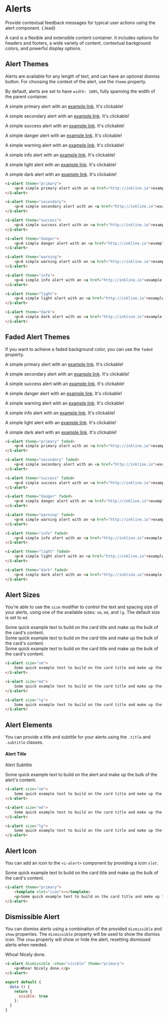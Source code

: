 # Alerts
Provide contextual feedback messages for typical user actions using the alert component. {.lead}

A card is a flexible and extensible content container. It includes options for headers and footers, a wide variety of content,
contextual background colors, and powerful display options.

## Alert Themes
Alerts are available for any length of text, and can have an optional dismiss button. For choosing the context of the alert,
use the `theme` property.

By default, alerts are set to have `width: 100%`, fully spanning the width of the parent container.

<div class="_margin-bottom-1">
    <i-alert theme="primary">
        <p>A simple primary alert with an <a href="http://inkline.io">example link</a>. It's clickable!</p>
    </i-alert>
</div>
<div class="_margin-bottom-1">
    <i-alert theme="secondary">
        <p>A simple secondary alert with an <a href="http://inkline.io">example link</a>. It's clickable!</p>
    </i-alert>
</div>
<div class="_margin-bottom-1">
    <i-alert theme="success">
        <p>A simple success alert with an <a href="http://inkline.io">example link</a>. It's clickable!</p>
    </i-alert>
</div>
<div class="_margin-bottom-1">
    <i-alert theme="danger">
        <p>A simple danger alert with an <a href="http://inkline.io">example link</a>. It's clickable!</p>
    </i-alert>
</div>
<div class="_margin-bottom-1">
    <i-alert theme="warning">
        <p>A simple warning alert with an <a href="http://inkline.io">example link</a>. It's clickable!</p>
    </i-alert>
</div>
<div class="_margin-bottom-1">
    <i-alert theme="info">
        <p>A simple info alert with an <a href="http://inkline.io">example link</a>. It's clickable!</p>
    </i-alert>
</div>
<div class="_margin-bottom-1">
    <i-alert theme="light">
        <p>A simple light alert with an <a href="http://inkline.io">example link</a>. It's clickable!</p>
    </i-alert>
</div>
<div class="_margin-bottom-1">
    <i-alert theme="dark">
        <p>A simple dark alert with an <a href="http://inkline.io">example link</a>. It's clickable!</p>
    </i-alert>
</div>

~~~html
<i-alert theme="primary">
    <p>A simple primary alert with an <a href="http://inkline.io">example link</a>. It's clickable!</p>
</i-alert>

<i-alert theme="secondary">
    <p>A simple secondary alert with an <a href="http://inkline.io">example link</a>. It's clickable!</p>
</i-alert>

<i-alert theme="success">
    <p>A simple success alert with an <a href="http://inkline.io">example link</a>. It's clickable!</p>
</i-alert>

<i-alert theme="danger">
    <p>A simple danger alert with an <a href="http://inkline.io">example link</a>. It's clickable!</p>
</i-alert>

<i-alert theme="warning">
    <p>A simple warning alert with an <a href="http://inkline.io">example link</a>. It's clickable!</p>
</i-alert>

<i-alert theme="info">
    <p>A simple info alert with an <a href="http://inkline.io">example link</a>. It's clickable!</p>
</i-alert>

<i-alert theme="light">
    <p>A simple light alert with an <a href="http://inkline.io">example link</a>. It's clickable!</p>
</i-alert>

<i-alert theme="dark">
    <p>A simple dark alert with an <a href="http://inkline.io">example link</a>. It's clickable!</p>
</i-alert>
~~~

## Faded Alert Themes
If you want to achieve a faded background color, you can use the `faded` property.

<div class="_margin-bottom-1">
    <i-alert theme="primary" faded>
        <p>A simple primary alert with an <a href="http://inkline.io">example link</a>. It's clickable!</p>
    </i-alert>
</div>
<div class="_margin-bottom-1">
    <i-alert theme="secondary" faded>
        <p>A simple secondary alert with an <a href="http://inkline.io">example link</a>. It's clickable!</p>
    </i-alert>
</div>
<div class="_margin-bottom-1">
    <i-alert theme="success" faded>
        <p>A simple success alert with an <a href="http://inkline.io">example link</a>. It's clickable!</p>
    </i-alert>
</div>
<div class="_margin-bottom-1">
    <i-alert theme="danger" faded>
        <p>A simple danger alert with an <a href="http://inkline.io">example link</a>. It's clickable!</p>
    </i-alert>
</div>
<div class="_margin-bottom-1">
    <i-alert theme="warning" faded>
        <p>A simple warning alert with an <a href="http://inkline.io">example link</a>. It's clickable!</p>
    </i-alert>
</div>
<div class="_margin-bottom-1">
    <i-alert theme="info" faded>
        <p>A simple info alert with an <a href="http://inkline.io">example link</a>. It's clickable!</p>
    </i-alert>
</div>
<div class="_margin-bottom-1">
    <i-alert theme="light" faded>
        <p>A simple light alert with an <a href="http://inkline.io">example link</a>. It's clickable!</p>
    </i-alert>
</div>
<div class="_margin-bottom-1">
    <i-alert theme="dark" faded>
        <p>A simple dark alert with an <a href="http://inkline.io">example link</a>. It's clickable!</p>
    </i-alert>
</div>

~~~html
<i-alert theme="primary" faded>
    <p>A simple primary alert with an <a href="http://inkline.io">example link</a>. It's clickable!</p>
</i-alert>

<i-alert theme="secondary" faded>
    <p>A simple secondary alert with an <a href="http://inkline.io">example link</a>. It's clickable!</p>
</i-alert>

<i-alert theme="success" faded>
    <p>A simple success alert with an <a href="http://inkline.io">example link</a>. It's clickable!</p>
</i-alert>

<i-alert theme="danger" faded>
    <p>A simple danger alert with an <a href="http://inkline.io">example link</a>. It's clickable!</p>
</i-alert>

<i-alert theme="warning" faded>
    <p>A simple warning alert with an <a href="http://inkline.io">example link</a>. It's clickable!</p>
</i-alert>

<i-alert theme="info" faded>
    <p>A simple info alert with an <a href="http://inkline.io">example link</a>. It's clickable!</p>
</i-alert>

<i-alert theme="light" faded>
    <p>A simple light alert with an <a href="http://inkline.io">example link</a>. It's clickable!</p>
</i-alert>

<i-alert theme="dark" faded>
    <p>A simple dark alert with an <a href="http://inkline.io">example link</a>. It's clickable!</p>
</i-alert>
~~~


## Alert Sizes
You're able to use the `size` modifier to control the text and spacing size of your alerts, using one of the available sizes: `sm`, `md`, and `lg`. The default size is set to `md`.

<div class="_margin-bottom-1">
    <i-alert size="sm">
        Some quick example text to build on the card title and make up the bulk of the card's content.
    </i-alert>
</div>
<div class="_margin-bottom-1">
    <i-alert size="md">
        Some quick example text to build on the card title and make up the bulk of the card's content.
    </i-alert>
</div>
<div class="_margin-bottom-1">
    <i-alert size="lg">
        Some quick example text to build on the card title and make up the bulk of the card's content.
    </i-alert>
</div>

~~~html
<i-alert size="sm">
    Some quick example text to build on the card title and make up the bulk of the card's content.
</i-alert>

<i-alert size="md">
    Some quick example text to build on the card title and make up the bulk of the card's content.
</i-alert>

<i-alert size="lg">
    Some quick example text to build on the card title and make up the bulk of the card's content.
</i-alert>
~~~

## Alert Elements
You can provide a title and subtitle for your alerts using the `.title` and `.subtitle` classes.

<div class="_margin-bottom-1">
    <i-alert>
        <h4 class="title">Alert Title</h4>
        <div class="subtitle">Alert Subtitle</div>
        <p>
            Some quick example text to build on the alert and make up the bulk of the alert's content.
        </p>
    </i-alert>
</div>

~~~html
<i-alert size="sm">
    Some quick example text to build on the card title and make up the bulk of the card's content.
</i-alert>

<i-alert size="md">
    Some quick example text to build on the card title and make up the bulk of the card's content.
</i-alert>

<i-alert size="lg">
    Some quick example text to build on the card title and make up the bulk of the card's content.
</i-alert>
~~~

## Alert Icon
You can add an icon to the `<i-alert>` component by providing a icon `slot`.

<div class="_margin-bottom-1">
    <i-alert theme="primary">
        <template slot="icon">✓</template>
        <p>Some quick example text to build on the card title and make up the bulk of the card's content.</p>
    </i-alert>
</div>

~~~html
<i-alert theme="primary">
    <template slot="icon">✓</template>
    <p>Some quick example text to build on the card title and make up the bulk of the card's content.</p>
</i-alert>
~~~

## Dismissible Alert
You can dismiss alerts using a combination of the provided `dismissible` and `show` properties. The `dismissible` property will be used to show the dismiss icon. The `show` property will show or hide the alert, resetting dismissed alerts when needed.

<div class="_margin-bottom-1">
    <i-alert dismissible :show="visible" theme="primary">
        <p>Whoa! Nicely done.</p>
    </i-alert>
</div>

~~~html
<i-alert dismissible :show="visible" theme="primary">
    <p>Whoa! Nicely done.</p>
</i-alert>
~~~

~~~js
export default {
  data () {
    return {
      visible: true
    };
  }
}
~~~